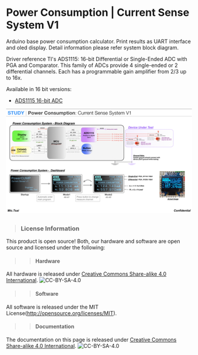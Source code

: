 Power Consumption | Current Sense System V1
==============================================

Arduino base power consumption calculator. Print results as UART interface and oled display. 
Detail information please refer system block diagram.

Driver reference TI's ADS1115: 16-bit Differential or Single-Ended ADC with PGA and Comparator. This family of ADCs provide 4 single-ended or 2 differential channels. Each has a programmable gain amplifier from 2/3 up to 16x. 

Available in 16 bit versions:

* [ADS1115 16-bit ADC](https://www.adafruit.com/product/1085)

![*Power Consumption: Current Sense System V1*](https://github.com/Mic-Tsai/Power-Consumption-Current-Sense-System-V1/blob/master/res/Current%20Sense%20System%20V1.png)
## 


>### License Information
This product is open source! Both, our hardware and software are open source and licensed under the following:
>>#### Hardware
All hardware is released under [Creative Commons Share-alike 4.0 International](http://creativecommons.org/licenses/by-sa/4.0/).
![CC-BY-SA-4.0](https://i.creativecommons.org/l/by-sa/4.0/88x31.png)
>>#### Software 
All software is released under the MIT License(http://opensource.org/licenses/MIT).
>>#### Documentation
The documentation on this page is released under [Creative Commons Share-alike 4.0 International](http://creativecommons.org/licenses/by-sa/4.0/).
![CC-BY-SA-4.0](https://i.creativecommons.org/l/by-sa/4.0/88x31.png)
